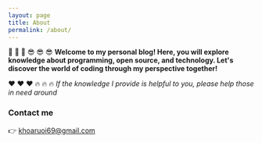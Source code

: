 ```yaml
---
layout: page
title: About
permalink: /about/
---
```

:wave: :wave: :wave: :sunglasses: :sunglasses: :sunglasses:
**Welcome to my personal blog! Here, you will explore knowledge about programming, open source, and technology. Let's discover the world of coding through my perspective together!**

:heart: :heart: :heart: :fire: :fire: :fire:
*If the knowledge I provide is helpful to you, please help those in need around*

### Contact me 

:point_right: [khoaruoi69@gmail.com](mailto:khoaruoi69@gmail.com)